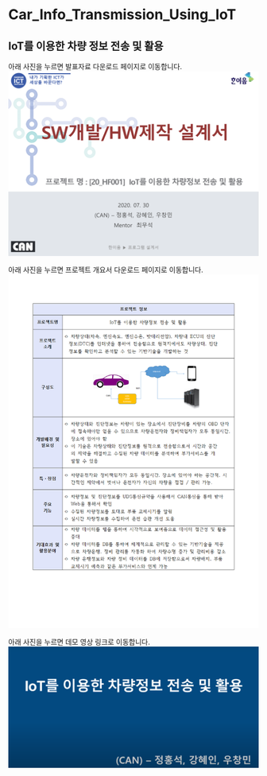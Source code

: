 # Car_Info_Transmission_Using_IoT
## IoT를 이용한 차량 정보 전송 및 활용

아래 사진을 누르면 발표자료 다운로드 페이지로 이동합니다.
[![Project Presentation](main/MeetingMinute/presentation_thumbnail.png)](main/MeetingMinute/SW개발_HW제작설계서_일반_최종_.pptx)<br>

아래 사진을 누르면 프로젝트 개요서 다운로드 페이지로 이동합니다.
[![Project Report](main/MeetingMinute/document_thumbnail.png)](main/MeetingMinute/한이음_ICT멘토링_프로젝트_중간보고서_IoT를_이용한_차량정보_전송_및_활용_최종_.hwp)<br>

아래 사진을 누르면 데모 영상 링크로 이동합니다.
[![Youtube](main/MeetingMinute/youtube_thumbnail.png)](https://youtu.be/HxeCA7awFlk?si=O_MYcT4yE5AFmc94)<br>

